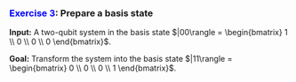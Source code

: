 ### <span style="color:blue">Exercise 3</span>: Prepare a basis state

**Input:** A two-qubit system in the basis state $|00\rangle = \begin{bmatrix} 1 \\ 0 \\ 0 \\ 0 \end{bmatrix}$.

**Goal:** Transform the system into the basis state $|11\rangle = \begin{bmatrix} 0 \\ 0 \\ 0 \\ 1 \end{bmatrix}$.
